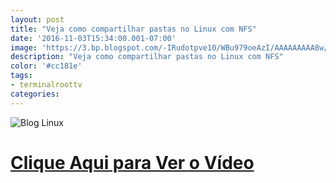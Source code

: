 ```yaml
---
layout: post
title: "Veja como compartilhar pastas no Linux com NFS"
date: '2016-11-03T15:34:00.001-07:00'
image: 'https://3.bp.blogspot.com/-IRudotpve10/WBu979oeAzI/AAAAAAAAA8w/o2eTbVuriz0oybHWN9e8_-VzB0hHn3QnQCLcB/s72-c/Blog%2BLinux%2BNFS%2B.jpg'
description: "Veja como compartilhar pastas no Linux com NFS"
color: '#cc181e'
tags:
- terminalroottv
categories:
---
```


![Blog Linux](https://3.bp.blogspot.com/-IRudotpve10/WBu979oeAzI/AAAAAAAAA8w/o2eTbVuriz0oybHWN9e8_-VzB0hHn3QnQCLcB/s320/Blog%2BLinux%2BNFS%2B.jpg)

# [Clique Aqui para Ver o Vídeo](https://www.youtube.com/watch?v=NDQy_saxxZU)


<script async src="https://pagead2.googlesyndication.com/pagead/js/adsbygoogle.js"></script>

<!-- Informat -->
<ins class="adsbygoogle"
 style="display:block"
 data-ad-client="ca-pub-2838251107855362"
 data-ad-slot="2327980059"
 data-ad-format="auto"
 data-full-width-responsive="true"></ins>

<script>
(adsbygoogle = window.adsbygoogle || []).push({});
</script>

